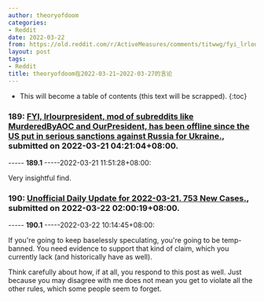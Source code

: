 ```yaml
---
author: theoryofdoom
categories:
- Reddit
date: 2022-03-22
from: https://old.reddit.com/r/ActiveMeasures/comments/titwwg/fyi_lrlourpresident_mod_of_subreddits_like/
layout: post
tags:
- Reddit
title: theoryofdoom在2022-03-21~2022-03-27的言论
---
```


* This will become a table of contents (this text will be scrapped).
{:toc}

### 189: [FYI, lrlourpresident, mod of subreddits like MurderedByAOC and OurPresident, has been offline since the US put in serious sanctions against Russia for Ukraine.](https://old.reddit.com/r/ActiveMeasures/comments/titwwg/fyi_lrlourpresident_mod_of_subreddits_like/), submitted on 2022-03-21 04:21:04+08:00.

----- __189.1__ -----2022-03-21 11:51:28+08:00:

Very insightful find.

### 190: [Unofficial Daily Update for 2022-03-21. 753 New Cases.](https://old.reddit.com/r/CoronavirusIllinois/comments/tjhtbr/unofficial_daily_update_for_20220321_753_new_cases/), submitted on 2022-03-22 02:00:19+08:00.

----- __190.1__ -----2022-03-22 10:14:45+08:00:

If you're going to keep baselessly speculating, you're going to be temp-banned.  You need evidence to support that kind of claim, which you currently lack (and historically have as well).  

Think carefully about how, if at all, you respond to this post as well.  Just because you may disagree with me does not mean you get to violate all the other rules, which some people seem to forget.

